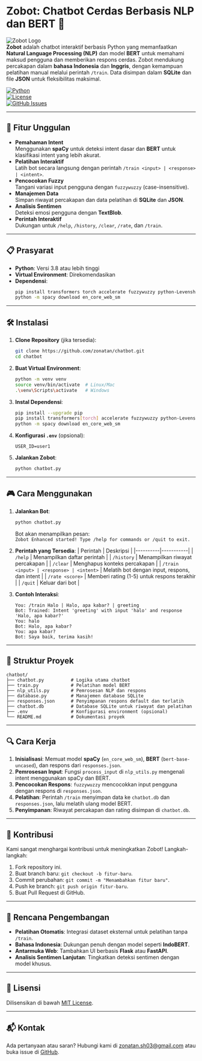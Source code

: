 # Zobot: Chatbot Cerdas Berbasis NLP dan BERT 🤖

![Zobot Logo](https://png.pngtree.com/png-vector/20220718/ourmid/pngtree-chat-bot-icon-vector-png-image_5569903.png)  
**Zobot** adalah chatbot interaktif berbasis Python yang memanfaatkan **Natural Language Processing (NLP)** dan model **BERT** untuk memahami maksud pengguna dan memberikan respons cerdas. Zobot mendukung percakapan dalam **bahasa Indonesia** dan **Inggris**, dengan kemampuan pelatihan manual melalui perintah `/train`. Data disimpan dalam **SQLite** dan file **JSON** untuk fleksibilitas maksimal.

[![Python](https://img.shields.io/badge/Python-3.8+-3776AB?logo=python)](https://www.python.org/)  
[![License](https://img.shields.io/badge/License-MIT-green)](LICENSE)  
[![GitHub Issues](https://img.shields.io/github/issues/zonatan/chatbot)](https://github.com/zonatan/chatbot/issues)

---

## 🚀 Fitur Unggulan

- **Pemahaman Intent**  
  Menggunakan **spaCy** untuk deteksi intent dasar dan **BERT** untuk klasifikasi intent yang lebih akurat.
- **Pelatihan Interaktif**  
  Latih bot secara langsung dengan perintah `/train <input> | <response> | <intent>`.
- **Pencocokan Fuzzy**  
  Tangani variasi input pengguna dengan `fuzzywuzzy` (case-insensitive).
- **Manajemen Data**  
  Simpan riwayat percakapan dan data pelatihan di **SQLite** dan **JSON**.
- **Analisis Sentimen**  
  Deteksi emosi pengguna dengan **TextBlob**.
- **Perintah Interaktif**  
  Dukungan untuk `/help`, `/history`, `/clear`, `/rate`, dan `/train`.

---

## 📋 Prasyarat

- **Python**: Versi 3.8 atau lebih tinggi
- **Virtual Environment**: Direkomendasikan
- **Dependensi**:
  ```bash
  pip install transformers torch accelerate fuzzywuzzy python-Levenshtein spacy textblob python-decouple scikit-learn
  python -m spacy download en_core_web_sm
  ```

---

## 🛠️ Instalasi

1. **Clone Repository** (jika tersedia):
   ```bash
   git clone https://github.com/zonatan/chatbot.git
   cd chatbot
   ```

2. **Buat Virtual Environment**:
   ```bash
   python -m venv venv
   source venv/bin/activate  # Linux/Mac
   .\venv\Scripts\activate   # Windows
   ```

3. **Instal Dependensi**:
   ```bash
   pip install --upgrade pip
   pip install transformers[torch] accelerate fuzzywuzzy python-Levenshtein spacy textblob python-decouple scikit-learn
   python -m spacy download en_core_web_sm
   ```

4. **Konfigurasi `.env`** (opsional):
   ```plaintext
   USER_ID=user1
   ```

5. **Jalankan Zobot**:
   ```bash
   python chatbot.py
   ```

---

## 🎮 Cara Menggunakan

1. **Jalankan Bot**:
   ```bash
   python chatbot.py
   ```
   Bot akan menampilkan pesan:  
   `Zobot Enhanced started! Type /help for commands or /quit to exit.`

2. **Perintah yang Tersedia**:
   | Perintah | Deskripsi |
   |----------|-----------|
   | `/help` | Menampilkan daftar perintah |
   | `/history` | Menampilkan riwayat percakapan |
   | `/clear` | Menghapus konteks percakapan |
   | `/train <input> | <response> | <intent>` | Melatih bot dengan input, respons, dan intent |
   | `/rate <score>` | Memberi rating (1-5) untuk respons terakhir |
   | `/quit` | Keluar dari bot |

3. **Contoh Interaksi**:
   ```plaintext
   You: /train Halo | Halo, apa kabar? | greeting
   Bot: Trained: Intent 'greeting' with input 'halo' and response 'Halo, apa kabar?'
   You: halo
   Bot: Halo, apa kabar?
   You: apa kabar?
   Bot: Saya baik, terima kasih!
   ```

---

## 📂 Struktur Proyek

```plaintext
chatbot/
├── chatbot.py          # Logika utama chatbot
├── train.py            # Pelatihan model BERT
├── nlp_utils.py        # Pemrosesan NLP dan respons
├── database.py         # Manajemen database SQLite
├── responses.json      # Penyimpanan respons default dan terlatih
├── chatbot.db          # Database SQLite untuk riwayat dan pelatihan
├── .env                # Konfigurasi environment (opsional)
└── README.md           # Dokumentasi proyek
```

---

## 🔍 Cara Kerja

1. **Inisialisasi**: Memuat model **spaCy** (`en_core_web_sm`), **BERT** (`bert-base-uncased`), dan respons dari `responses.json`.
2. **Pemrosesan Input**: Fungsi `process_input` di `nlp_utils.py` mengenali intent menggunakan spaCy dan BERT.
3. **Pencocokan Respons**: `fuzzywuzzy` mencocokkan input pengguna dengan respons di `responses.json`.
4. **Pelatihan**: Perintah `/train` menyimpan data ke `chatbot.db` dan `responses.json`, lalu melatih ulang model BERT.
5. **Penyimpanan**: Riwayat percakapan dan rating disimpan di `chatbot.db`.

---

## 🤝 Kontribusi

Kami sangat menghargai kontribusi untuk meningkatkan Zobot! Langkah-langkah:
1. Fork repository ini.
2. Buat branch baru: `git checkout -b fitur-baru`.
3. Commit perubahan: `git commit -m "Menambahkan fitur baru"`.
4. Push ke branch: `git push origin fitur-baru`.
5. Buat Pull Request di GitHub.

---

## 🌟 Rencana Pengembangan

- **Pelatihan Otomatis**: Integrasi dataset eksternal untuk pelatihan tanpa `/train`.
- **Bahasa Indonesia**: Dukungan penuh dengan model seperti **IndoBERT**.
- **Antarmuka Web**: Tambahkan UI berbasis **Flask** atau **FastAPI**.
- **Analisis Sentimen Lanjutan**: Tingkatkan deteksi sentimen dengan model khusus.

---

## 📜 Lisensi

Dilisensikan di bawah [MIT License](LICENSE).

---

## 📬 Kontak

Ada pertanyaan atau saran? Hubungi kami di [zonatan.sh03@gmail.com](mailto:zonatan.sh03@gmail.com) atau buka issue di [GitHub](https://github.com/zonatan/chatbot/issues).